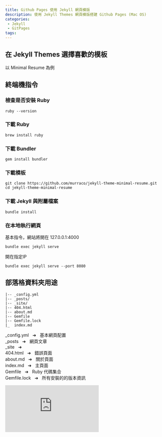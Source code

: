 ```yaml
---
title: Github Pages 使用 Jekyll 網頁模版
description: 使用 Jekyll Themes 網頁模版搭建 Github Pages (Mac OS)
categories:
 - Jekyll
 - GitPages
tags:
---
```


## 在 <a herf="http://jekyllthemes.org/">Jekyll Themes</a> 選擇喜歡的模板

以 <a herf="http://jekyllthemes.org/themes/Minimal-Resume/">Minimal Resume</a> 為例

## 終端機指令

### 檢查是否安裝 Ruby

```
ruby --version
```

### 下載 Ruby

```
brew install ruby
```

### 下載 Bundler

```
gem install bundler
```

### 下載模板

```
git clone https://github.com/murraco/jekyll-theme-minimal-resume.git
cd jekyll-theme-minimal-resume
```

### 下載 Jekyll 與附屬檔案

```
bundle install
```

### 在本地執行網頁

基本指令，網站將開在 127.0.0.1:4000

```
bundle exec jekyll serve
```

開在指定IP

```
bundle exec jekyll serve --port 8080
```

## 部落格資料夾用途

```
|-- _config.yml
|-- _posts/
|-- _site/
|-- 404.html
|-- about.md
|-- Gemfile
|-- Gemfile.lock
|_  index.md
```

_config.yml &nbsp; &#10140; &nbsp; 基本網頁配置 <br>
_posts &nbsp; &#10140; &nbsp; 網頁文章 <br>
_site &nbsp; &#10140; &nbsp; <br>
404.html &nbsp; &#10140; &nbsp; 錯誤頁面 <br>
about.md &nbsp; &#10140; &nbsp; 關於頁面 <br>
index.md &nbsp; &#10140; &nbsp; 主頁面 <br>
Gemfile &nbsp; &#10140; &nbsp; Ruby 代碼集合 <br>
Gemfile.lock &nbsp; &#10140; &nbsp; 所有安裝的的版本資訊

<iframe data-v-b66e9a5a="" src="https://button.like.co/in/embed/a0976663511/button?referrer=https://chuancode.github.io/jekyll/gitpages/2019/10/17/jekylltheme/" frameborder="0" scrolling = "no" class="lc-margin-top-64 lc-margin-bottom-32 lc-mobile"></iframe>

